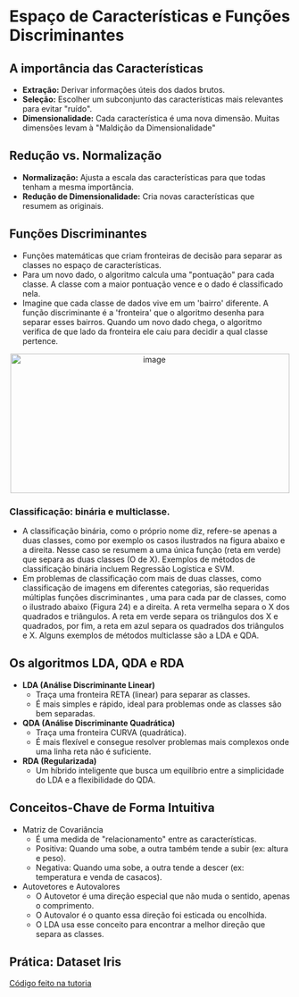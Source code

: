 # Espaço de Características e Funções Discriminantes

## A importância das Características

- **Extração:** Derivar informações úteis dos dados brutos.
- **Seleção:** Escolher um subconjunto das características mais relevantes para evitar "ruído".
- **Dimensionalidade:** Cada característica é uma nova dimensão. Muitas dimensões levam à "Maldição da Dimensionalidade"

## Redução vs. Normalização

- **Normalização:** Ajusta a escala das características para que todas tenham a mesma importância.
- **Redução de Dimensionalidade:** Cria novas características que resumem as originais.

## Funções Discriminantes

- Funções matemáticas que criam fronteiras de decisão para separar as classes no espaço de características.
- Para um novo dado, o algoritmo calcula uma "pontuação" para cada classe. A classe com a maior pontuação vence e o dado é classificado nela.
- Imagine que cada classe de dados vive em um 'bairro' diferente. A função discriminante é a 'fronteira' que o algoritmo desenha para separar esses bairros. Quando um novo dado chega, o algoritmo verifica de que lado da fronteira ele caiu para decidir a qual classe pertence.

<div align="center">
<img width="500" height="250" alt="image" src="https://github.com/user-attachments/assets/527af02b-31e9-49b4-85f7-27716bf3f711" />
</div>

### Classificação: binária e multiclasse.
- A classificação binária, como o próprio nome diz, refere-se apenas a duas classes, como por exemplo os casos ilustrados na figura abaixo e a direita. Nesse caso se resumem a uma única função (reta em verde) que separa as duas classes (O de X). Exemplos de métodos de classificação binária incluem Regressão Logística e SVM.
- Em problemas de classificação com mais de duas classes, como classificação de imagens em diferentes categorias, são requeridas múltiplas funções discriminantes , uma para cada par de classes, como o ilustrado abaixo (Figura 24) e a direita. A reta vermelha separa o X dos quadrados e triângulos. A reta em verde separa os triângulos dos X e quadrados, por fim, a reta em azul separa os quadrados dos triângulos e X. Alguns exemplos de métodos multiclasse são a LDA e QDA.

## Os algoritmos LDA, QDA e RDA

- **LDA (Análise Discriminante Linear)**
  - Traça uma fronteira RETA (linear) para separar as classes.
  - É mais simples e rápido, ideal para problemas onde as classes são bem separadas.
- **QDA (Análise Discriminante Quadrática)**
  - Traça uma fronteira CURVA (quadrática).
  - É mais flexível e consegue resolver problemas mais complexos onde uma linha reta não é suficiente.
- **RDA (Regularizada)**
  - Um híbrido inteligente que busca um equilíbrio entre a simplicidade do LDA e a flexibilidade do QDA.

## Conceitos-Chave de Forma Intuitiva

- Matriz de Covariância
  - É uma medida de "relacionamento" entre as características.
  - Positiva: Quando uma sobe, a outra também tende a subir (ex: altura e peso).
  - Negativa: Quando uma sobe, a outra tende a descer (ex: temperatura e venda de casacos).
- Autovetores e Autovalores
  - O Autovetor é uma direção especial que não muda o sentido, apenas o comprimento.
  - O Autovalor é o quanto essa direção foi esticada ou encolhida.
  - O LDA usa esse conceito para encontrar a melhor direção que separa as classes.
 
## Prática: Dataset Iris

[Código feito na tutoria](https://github.com/brunamota/Esp-AKCIT/tree/main/M7)
